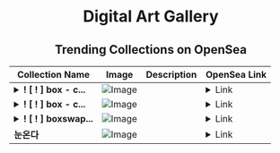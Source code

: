 <div align="center">

# Digital Art Gallery

## Trending Collections on OpenSea

| Collection Name                       | Image                                                                                     | Description                       | OpenSea Link                                                                                          |
|---------------------------------------|-------------------------------------------------------------------------------------------|-----------------------------------|--------------------------------------------------------------------------------------------------------|
| **<details><summary>! [ ! ] box - c...</summary>! [ ! ] box - crypto . net  #999</details>** | ![Image](https://i.seadn.io/s/raw/files/dd61a0dc03e7d0d35e7c18fefbc753e5.png?w=500&auto=format?w=200&auto=format) |  | <details><summary>Link</summary>[! [ ! ] box - crypto . net  #999](https://opensea.io/collection/box-crypto-net-999-28)</details> |
| **<details><summary>! [ ! ] box - c...</summary>! [ ! ] box - crypto . net  #999</details>** | ![Image](https://i.seadn.io/s/raw/files/dd61a0dc03e7d0d35e7c18fefbc753e5.png?w=500&auto=format?w=200&auto=format) |  | <details><summary>Link</summary>[! [ ! ] box - crypto . net  #999](https://opensea.io/collection/box-crypto-net-999-27)</details> |
| **<details><summary>! [ ! ] boxswap...</summary>! [ ! ] boxswap . net #01014</details>** | ![Image](https://i.seadn.io/s/raw/files/4fd312a1fb13ecb5b844d6b9309f0ae3.webp?w=500&auto=format?w=200&auto=format) |  | <details><summary>Link</summary>[! [ ! ] boxswap . net #01014](https://opensea.io/collection/boxswap-net-01014)</details> |
| **눈온다** | ![Image](https://i.seadn.io/s/raw/files/b7bec9bcb0f0ba657e9403f535da1e0f.jpg?w=500&auto=format?w=200&auto=format) |  | <details><summary>Link</summary>[눈온다](https://opensea.io/collection/nunonda)</details> |

</div>